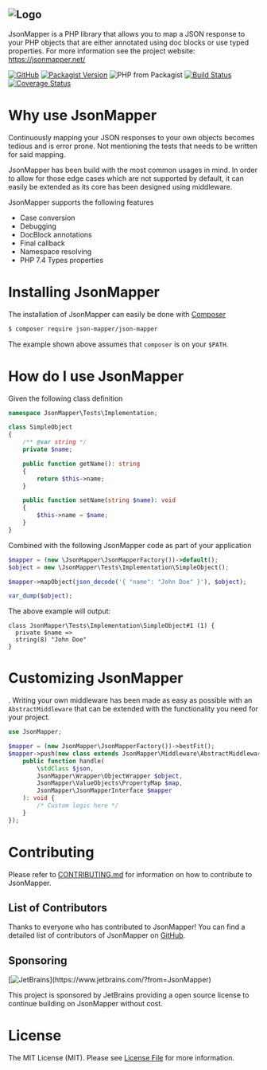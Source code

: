 ![Logo](https://jsonmapper.net/images/jsonmapper.png)
---
JsonMapper is a PHP library that allows you to map a JSON response to your PHP objects that are either annotated using doc blocks or use typed properties.
For more information see the project website: https://jsonmapper.net/

[![GitHub](https://img.shields.io/github/license/JsonMapper/JsonMapper)](https://choosealicense.com/licenses/mit/)
[![Packagist Version](https://img.shields.io/packagist/v/json-mapper/json-mapper)](https://packagist.org/packages/json-mapper/json-mapper) 
![PHP from Packagist](https://img.shields.io/packagist/php-v/json-mapper/json-mapper)
[![Build Status](https://api.travis-ci.com/JsonMapper/JsonMapper.svg?branch=master)](https://travis-ci.com/JsonMapper/JsonMapper) 
[![Coverage Status](https://coveralls.io/repos/github/JsonMapper/JsonMapper/badge.svg?branch=develop)](https://coveralls.io/github/JsonMapper/JsonMapper?branch=develop)

# Why use JsonMapper
Continuously mapping your JSON responses to your own objects becomes tedious and is error prone. Not mentioning the
tests that needs to be written for said mapping.

JsonMapper has been build with the most common usages in mind. In order to allow for those edge cases which are not 
supported by default, it can easily be extended as its core has been designed using middleware.

JsonMapper supports the following features
 * Case conversion
 * Debugging
 * DocBlock annotations
 * Final callback
 * Namespace resolving
 * PHP 7.4 Types properties
  
# Installing JsonMapper
The installation of JsonMapper can easily be done with [Composer](https://getcomposer.org)
```bash
$ composer require json-mapper/json-mapper
```
The example shown above assumes that `composer` is on your `$PATH`.

# How do I use JsonMapper
Given the following class definition
```php
namespace JsonMapper\Tests\Implementation;

class SimpleObject
{
    /** @var string */
    private $name;

    public function getName(): string
    {
        return $this->name;
    }

    public function setName(string $name): void
    {
        $this->name = $name;
    }
}
```
Combined with the following JsonMapper code as part of your application
```php
$mapper = (new \JsonMapper\JsonMapperFactory())->default();
$object = new \JsonMapper\Tests\Implementation\SimpleObject();

$mapper->mapObject(json_decode('{ "name": "John Doe" }'), $object);

var_dump($object);
```
The above example will output:
```text
class JsonMapper\Tests\Implementation\SimpleObject#1 (1) {
  private $name =>
  string(8) "John Doe"
}
```  

# Customizing JsonMapper
. Writing your own 
middleware has been made as easy as possible with an `AbstractMiddleware` that can be extended with the functionality 
you need for your project.

```php
use JsonMapper;

$mapper = (new JsonMapper\JsonMapperFactory())->bestFit();
$mapper->push(new class extends JsonMapper\Middleware\AbstractMiddleware {
    public function handle(
        \stdClass $json,
        JsonMapper\Wrapper\ObjectWrapper $object,
        JsonMapper\ValueObjects\PropertyMap $map,
        JsonMapper\JsonMapperInterface $mapper
    ): void {
        /* Custom logic here */
    }
});
```

# Contributing
Please refer to [CONTRIBUTING.md](https://github.com/JsonMapper/JsonMapper/blob/master/CONTRIBUTING.md) for information on how to contribute to JsonMapper.

## List of Contributors
Thanks to everyone who has contributed to JsonMapper! You can find a detailed list of contributors of JsonMapper on [GitHub](https://github.com/JsonMapper/JsonMapper/graphs/contributors).

## Sponsoring
[![JetBrains](https://jsonmapper.net/images/jetbrains-variant-3.png?)](https://www.jetbrains.com/?from=JsonMapper)

This project is sponsored by JetBrains providing a open source license to continue building on JsonMapper without cost.     

# License
The MIT License (MIT). Please see [License File](https://github.com/JsonMapper/JsonMapper/blob/master/LICENSE) for more information.
